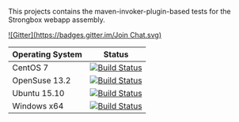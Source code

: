 This projects contains the maven-invoker-plugin-based tests for the Strongbox webapp assembly.

[![Gitter](https://badges.gitter.im/Join Chat.svg)](https://gitter.im/strongbox/strongbox-integration-tests?utm_source=badge&utm_medium=badge&utm_campaign=pr-badge&utm_content=badge)

| Operating System | Status | 
| --- | ------ |
| CentOS 7 | [![Build Status](https://dev.carlspring.org/jenkins/job/strongbox-web-integration-tests-centos-x64/badge/icon)](https://dev.carlspring.org/jenkins/job/strongbox-web-integration-tests-centos-x64) |
| OpenSuse 13.2 | [![Build Status](http://dev.carlspring.org/status/jenkins/strongbox-web-integration-tests-ubuntu-15.10)](https://dev.carlspring.org/jenkins/view/strongbox/job/strongbox-web-integration-tests/) |
| Ubuntu 15.10 | [![Build Status](http://dev.carlspring.org/status/jenkins/strongbox-web-integration-tests-ubuntu-15.10)](https://dev.carlspring.org/jenkins/view/strongbox-ubuntu/job/strongbox-web-integration-tests-ubuntu-15.10/) |
| Windows x64 | [![Build Status](http://dev.carlspring.org/status/jenkins/strongbox-web-integration-tests-win64)](https://dev.carlspring.org/jenkins/view/strongbox-ubuntu/job/strongbox-web-integration-tests-win64/) |
